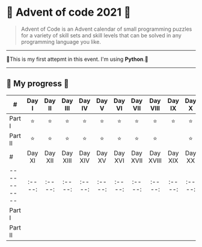 # :santa: Advent of code 2021 :santa:

>Advent of Code is an Advent calendar of small programming puzzles for a variety of skill sets and skill levels that can be solved in any programming language you like.

---

:christmas_tree:This is my first attepmt in this event. I'm using **Python**.:christmas_tree:

---

## :gift: My progress :gift:

| #          |Day I|Day II|Day III|Day IV| Day V|Day VI|Day VII|Day VIII|Day IX|Day X|
| ---------- |:----:|:----:|:----:|:----:|:----:|:----:|:----:|:----:|:----:|:----:|
| Part I     | ⭐ | ⭐ | ⭐ | ⭐ | ⭐ | ⭐ | ⭐ | ⭐ | ⭐ |⭐ |
| Part II    | ⭐ | ⭐ | ⭐ | ⭐ | ⭐ | ⭐ | ⭐ | ⭐ |   | ⭐ |
| #          |Day XI|Day XII|Day XIII|Day XIV| Day XV|Day XVI|Day XVII|Day XVIII|Day XIX|Day XX|
| ---------- |:----:|:----:|:----:|:----:|:----:|:----:|:----:|:----:|:----:|:----:|
| Part I     |  |  |  |  |  |  |  |  |  | |
| Part II    |  |  |  |  |  |  |  |  |  | |
